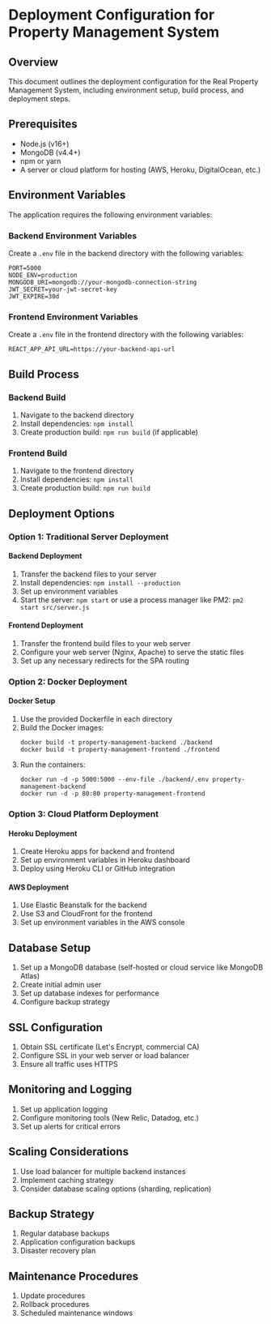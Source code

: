 # Deployment Configuration for Property Management System

## Overview
This document outlines the deployment configuration for the Real Property Management System, including environment setup, build process, and deployment steps.

## Prerequisites
- Node.js (v16+)
- MongoDB (v4.4+)
- npm or yarn
- A server or cloud platform for hosting (AWS, Heroku, DigitalOcean, etc.)

## Environment Variables
The application requires the following environment variables:

### Backend Environment Variables
Create a `.env` file in the backend directory with the following variables:
```
PORT=5000
NODE_ENV=production
MONGODB_URI=mongodb://your-mongodb-connection-string
JWT_SECRET=your-jwt-secret-key
JWT_EXPIRE=30d
```

### Frontend Environment Variables
Create a `.env` file in the frontend directory with the following variables:
```
REACT_APP_API_URL=https://your-backend-api-url
```

## Build Process

### Backend Build
1. Navigate to the backend directory
2. Install dependencies: `npm install`
3. Create production build: `npm run build` (if applicable)

### Frontend Build
1. Navigate to the frontend directory
2. Install dependencies: `npm install`
3. Create production build: `npm run build`

## Deployment Options

### Option 1: Traditional Server Deployment

#### Backend Deployment
1. Transfer the backend files to your server
2. Install dependencies: `npm install --production`
3. Set up environment variables
4. Start the server: `npm start` or use a process manager like PM2: `pm2 start src/server.js`

#### Frontend Deployment
1. Transfer the frontend build files to your web server
2. Configure your web server (Nginx, Apache) to serve the static files
3. Set up any necessary redirects for the SPA routing

### Option 2: Docker Deployment

#### Docker Setup
1. Use the provided Dockerfile in each directory
2. Build the Docker images:
   ```
   docker build -t property-management-backend ./backend
   docker build -t property-management-frontend ./frontend
   ```
3. Run the containers:
   ```
   docker run -d -p 5000:5000 --env-file ./backend/.env property-management-backend
   docker run -d -p 80:80 property-management-frontend
   ```

### Option 3: Cloud Platform Deployment

#### Heroku Deployment
1. Create Heroku apps for backend and frontend
2. Set up environment variables in Heroku dashboard
3. Deploy using Heroku CLI or GitHub integration

#### AWS Deployment
1. Use Elastic Beanstalk for the backend
2. Use S3 and CloudFront for the frontend
3. Set up environment variables in the AWS console

## Database Setup
1. Set up a MongoDB database (self-hosted or cloud service like MongoDB Atlas)
2. Create initial admin user
3. Set up database indexes for performance
4. Configure backup strategy

## SSL Configuration
1. Obtain SSL certificate (Let's Encrypt, commercial CA)
2. Configure SSL in your web server or load balancer
3. Ensure all traffic uses HTTPS

## Monitoring and Logging
1. Set up application logging
2. Configure monitoring tools (New Relic, Datadog, etc.)
3. Set up alerts for critical errors

## Scaling Considerations
1. Use load balancer for multiple backend instances
2. Implement caching strategy
3. Consider database scaling options (sharding, replication)

## Backup Strategy
1. Regular database backups
2. Application configuration backups
3. Disaster recovery plan

## Maintenance Procedures
1. Update procedures
2. Rollback procedures
3. Scheduled maintenance windows
